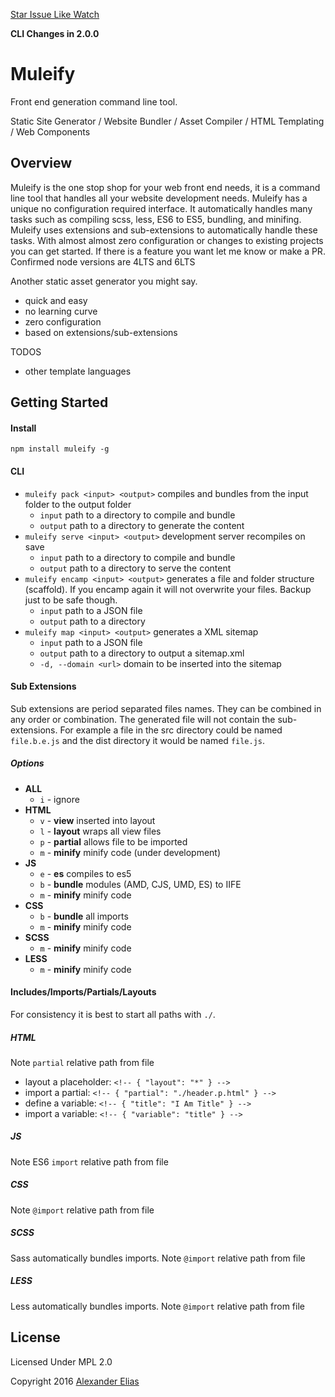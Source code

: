 [Star Issue Like Watch](https://github.com/AlexanderElias/muleify)

**CLI Changes in 2.0.0**

# Muleify #

Front end generation command line tool.

Static Site Generator / Website Bundler / Asset Compiler / HTML Templating / Web Components


## Overview ##
Muleify is the one stop shop for your web front end needs, it is a command line tool that handles all your website development needs. Muleify has a unique no configuration required interface. It automatically handles many tasks such as compiling scss, less, ES6 to ES5, bundling, and minifing. Muleify uses extensions and sub-extensions to automatically handle these tasks. With almost almost zero configuration or changes to existing projects you can get started. If there is a feature you want let me know or make a PR. Confirmed node versions are 4LTS and 6LTS

Another static asset generator you might say.
- quick and easy
- no learning curve
- zero configuration
- based on extensions/sub-extensions

TODOS
- other template languages

## Getting Started ##

#### Install ####
`npm install muleify -g`


#### CLI ####
- `muleify pack <input> <output>` compiles and bundles from the input folder to the output folder
	- `input` path to a directory to compile and bundle
	- `output` path to a directory to generate the content
- `muleify serve <input> <output>` development server recompiles on save
	- `input` path to a directory to compile and bundle
	- `output` path to a directory to serve the content
- `muleify encamp <input> <output>` generates a file and folder structure (scaffold). If you encamp again it will not overwrite your files. Backup just to be safe though.
	- `input` path to a JSON file
	- `output` path to a directory
- `muleify map <input> <output>` generates a XML sitemap
	- `input` path to a JSON file
	- `output` path to a directory to output a sitemap.xml
	- `-d, --domain <url>` domain to be inserted into the sitemap


#### Sub Extensions ####
Sub extensions are period separated files names. They can be combined in any order or combination. The generated file will not contain the sub-extensions. For example a file in the src directory could be named `file.b.e.js` and the dist directory it would be named `file.js`.

##### Options #####
- **ALL**
	- `i` - ignore
- **HTML**
	- `v` - **view** inserted into layout
	- `l` - **layout** wraps all view files
	- `p` - **partial** allows file to be imported
	- `m` - **minify** minify code (under development)
- **JS**
	- `e` - **es** compiles to es5
	- `b` - **bundle** modules (AMD, CJS, UMD, ES) to IIFE
	- `m` - **minify** minify code
- **CSS**
	- `b` - **bundle** all imports
	- `m` - **minify** minify code
- **SCSS**
	- `m` - **minify** minify code
- **LESS**
	- `m` - **minify** minify code

#### Includes/Imports/Partials/Layouts ####
For consistency it is best to start all paths with `./`.

##### HTML #####
Note `partial` relative path from file

- layout a placeholder: `<!-- { "layout": "*" } -->`
- import a partial: `<!-- { "partial": "./header.p.html" } -->`
- define a variable: `<!-- { "title": "I Am Title" } -->`
- import a variable: `<!-- { "variable": "title" } -->`

##### JS #####
Note ES6 `import` relative path from file

##### CSS #####
Note `@import` relative path from file

##### SCSS #####
Sass automatically bundles imports.
Note `@import` relative path from file

##### LESS #####
Less automatically bundles imports.
Note `@import` relative path from file


## License ##
Licensed Under MPL 2.0

Copyright 2016 [Alexander Elias](https://github.com/AlexanderElias/)
